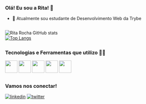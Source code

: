 ### Olá! Eu sou a Rita! 👋

- 🌱 Atualmente sou estudante de Desenvolvimento Web da Trybe

##

![Rita Rocha GitHub stats](https://github-readme-stats.vercel.app/api?username=ritacassiasr&show_icons=true&theme=gotham) <br> 
[![Top Langs](https://github-readme-stats.vercel.app/api/top-langs/?username=ritacassiasr&theme=gotham&card_width=495)](https://github.com/ritacassiasr/github-readme-stats)

##

### Tecnologias e Ferramentas que utilizo 👩‍💻

<img src="https://cdn.jsdelivr.net/gh/devicons/devicon/icons/javascript/javascript-original.svg" width="40" height="40"/> <img src="https://cdn.jsdelivr.net/gh/devicons/devicon/icons/html5/html5-plain-wordmark.svg" width="40" height="40"/>
<img src="https://cdn.jsdelivr.net/gh/devicons/devicon/icons/css3/css3-plain-wordmark.svg" width="40" height="40"/> <img src="https://cdn.jsdelivr.net/gh/devicons/devicon/icons/bash/bash-plain.svg" width="40" height="40"/> <img src="https://cdn.jsdelivr.net/gh/devicons/devicon/icons/slack/slack-original.svg" width="40" height="40"/>

##

### Vamos nos conectar!


[![linkedin](https://img.shields.io/badge/LinkedIn-0077B5?style=for-the-badge&logo=linkedin&logoColor=white)](https://linkedin.com/in/ritacassiasr)
[![twitter](https://img.shields.io/badge/Twitter-1DA1F2?style=for-the-badge&logo=twitter&logoColor=white)](https://twitter.com/ritacassiasr)


          
          
          
          
